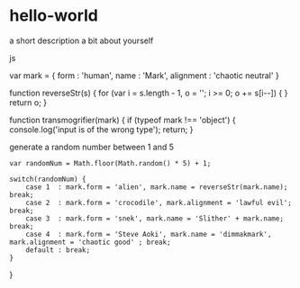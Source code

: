 # hello-world
a short description
a bit about yourself


js

var mark = { 
	form : 'human',
	name : 'Mark',
	alignment : 'chaotic neutral'
	}

function reverseStr(s) {
  for (var i = s.length - 1, o = ''; i >= 0; o += s[i--]) { }
  return o;
}


function transmogrifier(mark) {
	if (typeof mark !== 'object') { 
		console.log('input is of the wrong type'); 
		return;
	}

generate a random number between 1 and 5
	
	var randomNum = Math.floor(Math.random() * 5) + 1;
	
	switch(randomNum) {
		case 1  : mark.form = 'alien', mark.name = reverseStr(mark.name); break;
		case 2  : mark.form = 'crocodile', mark.alignment = 'lawful evil'; break;
  		case 3  : mark.form = 'snek', mark.name = 'Slither' + mark.name; break;
  		case 4  : mark.form = 'Steve Aoki', mark.name = 'dimmakmark', mark.alignment = 'chaotic good' ; break;
  		default : break;
	}
}
